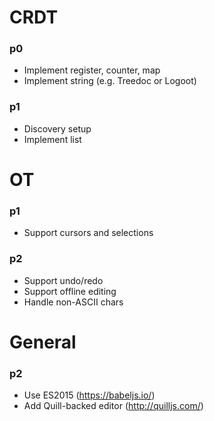 # CRDT

### p0

- Implement register, counter, map
- Implement string (e.g. Treedoc or Logoot)

### p1

- Discovery setup
- Implement list

# OT

### p1

- Support cursors and selections

### p2

- Support undo/redo
- Support offline editing
- Handle non-ASCII chars

# General

### p2

- Use ES2015 (https://babeljs.io/)
- Add Quill-backed editor (http://quilljs.com/)
